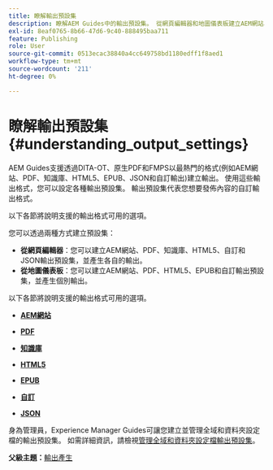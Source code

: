 ```yaml
---
title: 瞭解輸出預設集
description: 瞭解AEM Guides中的輸出預設集。 從網頁編輯器和地圖儀表板建立AEM網站、PDF、HTML5、EPUB、自訂和JSON格式的輸出預設集。
exl-id: 8eaf0765-8b66-47d6-9c40-888495baa711
feature: Publishing
role: User
source-git-commit: 0513ecac38840a4cc649758bd1180edff1f8aed1
workflow-type: tm+mt
source-wordcount: '211'
ht-degree: 0%

---
```


# 瞭解輸出預設集 {#understanding_output_settings}

AEM Guides支援透過DITA-OT、原生PDF和FMPS以最熱門的格式(例如AEM網站、PDF、知識庫、HTML5、EPUB、JSON和自訂輸出)建立輸出。 使用這些輸出格式，您可以設定各種輸出預設集。 輸出預設集代表您想要發佈內容的自訂輸出格式。

以下各節將說明支援的輸出格式可用的選項。

您可以透過兩種方式建立預設集：

- **從網頁編輯器**：您可以建立AEM網站、PDF、知識庫、HTML5、自訂和JSON輸出預設集，並產生各自的輸出。
- **從地圖儀表板**：您可以建立AEM網站、PDF、HTML5、EPUB和自訂輸出預設集，並產生個別輸出。

以下各節將說明支援的輸出格式可用的選項。

- **[AEM網站](generate-output-aem-site.md)**

- **[PDF](generate-output-pdf.md)**

- **[知識庫](generate-output-knowledge-base.md)**

- **[HTML5](generate-output-html5.md)**

- **[EPUB](generate-output-epub.md)**

- **[自訂](generate-output-custom.md)**

- **[JSON](generate-output-json.md)**

身為管理員，Experience Manager Guides可讓您建立並管理全域和資料夾設定檔的輸出預設集。 如需詳細資訊，請檢視[管理全域和資料夾設定檔輸出預設集](./web-editor-manage-output-presets.md)。

**父級主題：**[&#x200B;輸出產生](generate-output.md)

